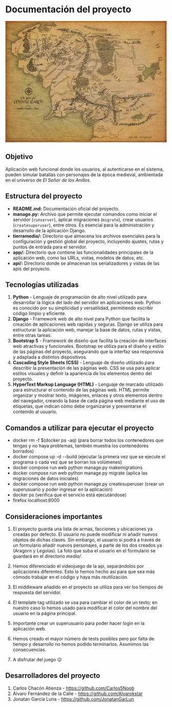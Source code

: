 # Documentación del proyecto

![](app/static/resources/tierramedia.webp)

## Objetivo

Aplicación web funcional donde los usuarios, al autenticarse en el sistema, pueden simular batallas con personajes de la época medieval, ambientada en el universo de *El Señor de los Anillos*.

## Estructura del proyecto

- **README.md:** Documentación oficial del proyecto.
- **manage.py:** Archivo que permite ejecutar comandos como iniciar el servidor (`runserver`), aplicar migraciones (`migrate`), crear usuarios (`createsuperuser`), entre otros. Es esencial para la administración y desarrollo de la aplicación Django.
- **tierramedia/:** Directorio que almacena los archivos esenciales para la configuración y gestión global del proyecto, incluyendo ajustes, rutas y puntos de entrada para el servidor.
- **app/:** Directorio que contiene las funcionalidades principales de la aplicación web, como las URLs, vistas, modelos de datos, etc.
- **api/:** Directorio donde se almacenan los serializadores y vistas de las apis del proyecto.

## Tecnologías utilizadas

1. **Python** - Lenguaje de programación de alto nivel utilizado para desarrollar la lógica del lado del servidor en aplicaciones web. Python es conocido por su simplicidad y versatilidad, permitiendo escribir código limpio y eficiente.
2. **Django** - Framework web de alto nivel para Python que facilita la creación de aplicaciones web rápidas y seguras. Django se utiliza para estructurar la aplicación web, manejar la base de datos, rutas y vistas, entre otras tareas.
3. **Bootstrap 5** - Framework de diseño que facilita la creación de interfaces web atractivas y funcionales. Bootstrap se utiliza para el diseño y estilo de las páginas del proyecto, asegurando que la interfaz sea responsiva y adaptada a distintos dispositivos.
4. **Cascading Style Sheets (CSS)** - Lenguaje de diseño utilizado para describir la presentación de las páginas web. CSS se usa para aplicar estilos visuales y definir la apariencia de los elementos dentro del proyecto.
5. **HyperText Markup Language (HTML)** - Lenguaje de marcado utilizado para estructurar el contenido de las páginas web. HTML permite organizar y mostrar texto, imágenes, enlaces y otros elementos dentro del navegador, creando la base de cada página web mediante el uso de etiquetas, que indican cómo debe organizarse y presentarse el contenido al usuario.

## Comandos a utilizar para ejecutar el proyecto

- docker rm -f $(docker ps -aq) (para borrar todos los contenedores que tengas y no haya problemas, también muestra los contenedores borrados)
- docker compose up -d --build (ejecutar la primera vez que se ejecute el programa o cada vez que se borran los volúmenes)
- docker compose run web python manage.py makemigrations
- docker compose run web python manage.py migrate (aplica las migraciones de datos iniciales)
- docker compose run web python manage.py createsuperuser (crear un superusuario y poder ingresar en la aplicación)
- docker ps (verifica que el servicio está ejecutándose)
- firefox localhost:8000 

## Consideraciones importantes

1. El proyecto guarda una lista de armas, facciones y ubicaciones ya creadas por defecto. El usuario no puede modificar ni añadir nuevos objetos de dichas clases. Sin embargo, el usuario sí podrá a través de un formulario añadir nuevos personajes, a parte de los dos creados ya (Aragorn y Legolas). La foto que suba el usuario en el formulario se guardará en el directorio *media/*.

2. Hemos diferenciado el videojuego de la api, separándolos por aplicaciones diferentes. Esto lo hemos hecho así para que sea más cómodo trabajar en el código y haya más reutilización. 

3. El middleware añadido en el proyecto se utiliza para ver los tiempos de respuesta del servidor. 

4. El template tag utilizado se usa para cambiar el color de un texto; en nuestro caso lo hemos usado para modificar el color del nombre del usuario en la página principal. 

5. Importante crear un superusuario para poder hacer login en la aplicación web. 

6. Hemos creado el mayor número de tests posibles pero por falta de tiempo y desarrollo no hemos podido terminarlos. Asumimos las consecuencias. 

7. A disfrutar del juego 😉

## Desarrolladores del proyecto
1. Carlos Chacón Atienza - https://github.com/Carlos5Noob
2. Álvaro Fernández de la Calle - https://github.com/Alvarokstar
3. Jonatan García Luna - https://github.com/JonatanGarLun